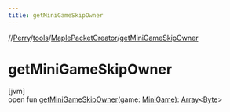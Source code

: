 ```yaml
---
title: getMiniGameSkipOwner
---
```

//[Perry](../../../index.html)/[tools](../index.html)/[MaplePacketCreator](index.html)/[getMiniGameSkipOwner](get-mini-game-skip-owner.html)



# getMiniGameSkipOwner



[jvm]\
open fun [getMiniGameSkipOwner](get-mini-game-skip-owner.html)(game: [MiniGame](../../server/-mini-game/index.html)): [Array](https://kotlinlang.org/api/latest/jvm/stdlib/kotlin/-array/index.html)<[Byte](https://kotlinlang.org/api/latest/jvm/stdlib/kotlin/-byte/index.html)>




